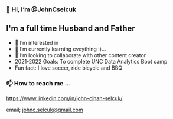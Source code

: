 ### 👋 Hi, I’m @JohnCselcuk

## I'm a full time Husband and Father
- 👀 I’m interested in 
- 🌱 I’m currently learning eveything :)...
- 💞️ I’m looking to collaborate with other content creator
- 2021-2022 Goals: To complete UNC Data Analytics Boot camp
- Fun fact: I love soccer, ride bicycle and BBQ 

### 📫 How to reach me ...

https://www.linkedin.com/in/john-cihan-selcuk/

email; johnc.selcuk@gmail.com
<!---
JohnCselcuk/JohnCselcuk is a ✨ special ✨ repository because its `README.md` (this file) appears on your GitHub profile.
You can click the Preview link to take a look at your changes.
--->
